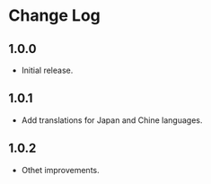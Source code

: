 # Change Log

## 1.0.0

* Initial release.

## 1.0.1

* Add translations for Japan and Chine languages.

## 1.0.2

* Othet improvements.